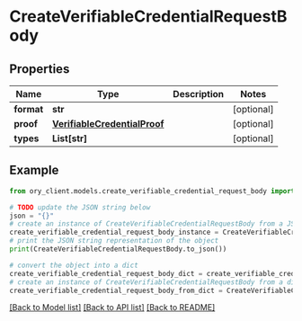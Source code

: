 # CreateVerifiableCredentialRequestBody


## Properties

Name | Type | Description | Notes
------------ | ------------- | ------------- | -------------
**format** | **str** |  | [optional] 
**proof** | [**VerifiableCredentialProof**](VerifiableCredentialProof.md) |  | [optional] 
**types** | **List[str]** |  | [optional] 

## Example

```python
from ory_client.models.create_verifiable_credential_request_body import CreateVerifiableCredentialRequestBody

# TODO update the JSON string below
json = "{}"
# create an instance of CreateVerifiableCredentialRequestBody from a JSON string
create_verifiable_credential_request_body_instance = CreateVerifiableCredentialRequestBody.from_json(json)
# print the JSON string representation of the object
print(CreateVerifiableCredentialRequestBody.to_json())

# convert the object into a dict
create_verifiable_credential_request_body_dict = create_verifiable_credential_request_body_instance.to_dict()
# create an instance of CreateVerifiableCredentialRequestBody from a dict
create_verifiable_credential_request_body_from_dict = CreateVerifiableCredentialRequestBody.from_dict(create_verifiable_credential_request_body_dict)
```
[[Back to Model list]](../README.md#documentation-for-models) [[Back to API list]](../README.md#documentation-for-api-endpoints) [[Back to README]](../README.md)


